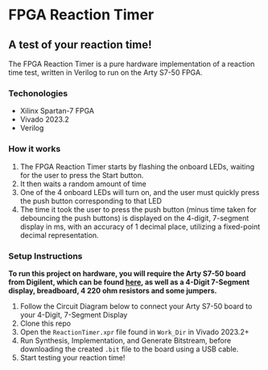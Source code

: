 # FPGA Reaction Timer

## A test of your reaction time!

The FPGA Reaction Timer is a pure hardware implementation of a reaction time test, written in Verilog to run on the Arty S7-50 FPGA.

### Techonologies

- Xilinx Spartan-7 FPGA
- Vivado 2023.2
- Verilog

### How it works

1. The FPGA Reaction Timer starts by flashing the onboard LEDs, waiting for the user to press the Start button.
2. It then waits a random amount of time
3. One of the 4 onboard LEDs will turn on, and the user must quickly press the push button corresponding to that LED
4. The time it took the user to press the push button (minus time taken for debouncing the push buttons) is displayed on the 4-digit, 7-segment display in ms, with an accuracy of 1 decimal place, utilizing a fixed-point decimal representation.

### Setup Instructions

**To run this project on hardware, you will require the Arty S7-50 board from Digilent, which can be found [here](https://digilent.com/reference/programmable-logic/arty-s7/start), as well as a 4-Digit 7-Segment display, breadboard, 4 220 ohm resistors and some jumpers.**

1. Follow the Circuit Diagram below to connect your Arty S7-50 board to your 4-Digit, 7-Segment Display
2. Clone this repo
3. Open the `ReactionTimer.xpr` file found in `Work_Dir` in Vivado 2023.2+
4. Run Synthesis, Implementation, and Generate Bitstream, before downloading the created `.bit` file to the board using a USB cable.
5. Start testing your reaction time!
